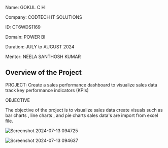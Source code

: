 Name: GOKUL C H

Company: CODTECH IT SOLUTIONS

ID: CT6WDS1169

Domain: POWER BI

Duration: JULY to AUGUST 2024

Mentor: NEELA SANTHOSH KUMAR

## Overview of the Project

PROJECT: Create a  sales performance dashboard to visualize sales data track key performance indicators (KPIs)

OBJECTIVE 

The objective of the project is to visualize sales data create visuals such as bar charts , line charts , and pie charts sales data's are import from excel file.




![Screenshot 2024-07-13 094725](https://github.com/user-attachments/assets/18d60d78-efea-4502-80a9-edf9e0e283c4)

![Screenshot 2024-07-13 094637](https://github.com/user-attachments/assets/2ffb3919-c5c4-4554-a6f0-16e4d341ad88)




